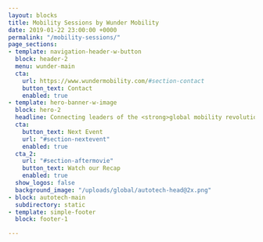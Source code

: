 ```yaml
---
layout: blocks
title: Mobility Sessions by Wunder Mobility
date: 2019-01-22 23:00:00 +0000
permalink: "/mobility-sessions/"
page_sections:
- template: navigation-header-w-button
  block: header-2
  menu: wunder-main
  cta:
    url: https://www.wundermobility.com/#section-contact
    button_text: Contact
    enabled: true
- template: hero-banner-w-image
  block: hero-2
  headline: Connecting leaders of the <strong>global mobility revolution</strong>
  cta:
    button_text: Next Event
    url: "#section-nextevent"
    enabled: true
  cta_2:
    url: "#section-aftermovie"
    button_text: Watch our Recap
    enabled: true
  show_logos: false
  background_image: "/uploads/global/autotech-head@2x.png"
- block: autotech-main
  subdirectory: static
- template: simple-footer
  block: footer-1

---
```

